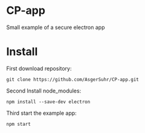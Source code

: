 # CP-app
Small example of a secure electron app

# Install

First download repository:
```
git clone https://github.com/AsgerSuhr/CP-app.git
```
Second Install node_modules:
```
npm install --save-dev electron
```
Third start the example app:
```
npm start
```